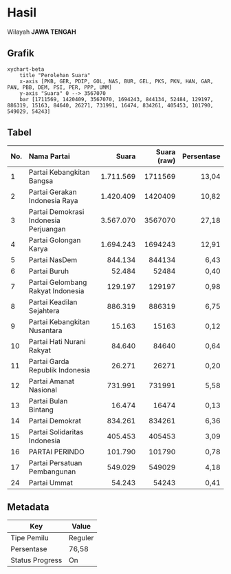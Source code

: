 # Hasil

Wilayah **JAWA TENGAH**

## Grafik

```mermaid
xychart-beta
    title "Perolehan Suara"
    x-axis [PKB, GER, PDIP, GOL, NAS, BUR, GEL, PKS, PKN, HAN, GAR, PAN, PBB, DEM, PSI, PER, PPP, UMM]
    y-axis "Suara" 0 --> 3567070
    bar [1711569, 1420409, 3567070, 1694243, 844134, 52484, 129197, 886319, 15163, 84640, 26271, 731991, 16474, 834261, 405453, 101790, 549029, 54243]
```

## Tabel

| No. | Nama Partai                           | Suara     | Suara (raw) | Persentase |
|:--- |:------------------------------------- | ---------:| -----------:| ----------:|
| 1   | Partai Kebangkitan Bangsa             | 1.711.569 | 1711569     | 13,04      |
| 2   | Partai Gerakan Indonesia Raya         | 1.420.409 | 1420409     | 10,82      |
| 3   | Partai Demokrasi Indonesia Perjuangan | 3.567.070 | 3567070     | 27,18      |
| 4   | Partai Golongan Karya                 | 1.694.243 | 1694243     | 12,91      |
| 5   | Partai NasDem                         | 844.134   | 844134      | 6,43       |
| 6   | Partai Buruh                          | 52.484    | 52484       | 0,40       |
| 7   | Partai Gelombang Rakyat Indonesia     | 129.197   | 129197      | 0,98       |
| 8   | Partai Keadilan Sejahtera             | 886.319   | 886319      | 6,75       |
| 9   | Partai Kebangkitan Nusantara          | 15.163    | 15163       | 0,12       |
| 10  | Partai Hati Nurani Rakyat             | 84.640    | 84640       | 0,64       |
| 11  | Partai Garda Republik Indonesia       | 26.271    | 26271       | 0,20       |
| 12  | Partai Amanat Nasional                | 731.991   | 731991      | 5,58       |
| 13  | Partai Bulan Bintang                  | 16.474    | 16474       | 0,13       |
| 14  | Partai Demokrat                       | 834.261   | 834261      | 6,36       |
| 15  | Partai Solidaritas Indonesia          | 405.453   | 405453      | 3,09       |
| 16  | PARTAI PERINDO                        | 101.790   | 101790      | 0,78       |
| 17  | Partai Persatuan Pembangunan          | 549.029   | 549029      | 4,18       |
| 24  | Partai Ummat                          | 54.243    | 54243       | 0,41       |


## Metadata

| Key             | Value   |
| --------------- | ------- |
| Tipe Pemilu     | Reguler |
| Persentase      | 76,58   |
| Status Progress | On      |



